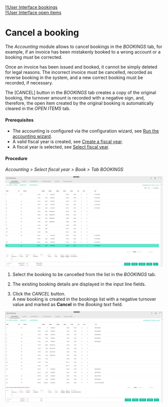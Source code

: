 [!!User Interface bookings](../UserInterface/01a_Bookings.md)  
[!!User Interface open items](../UserInterface/01d_OpenItems.md)   



# Cancel a booking

The *Accounting* module allows to cancel bookings in the *BOOKINGS* tab, for example, if an invoice has been mistakenly booked to a wrong account or a booking must be corrected.

Once an invoice has been issued and booked, it cannot be simply deleted for legal reasons. The incorrect invoice must be cancelled, recorded as reverse booking in the system, and a new correct booking must be recorded, if necessary.

 The [CANCEL] button in the *BOOKINGS* tab creates a copy of the original booking, the turnover amount is recorded with a negative sign, and, therefore, the open item created by the original booking is automatically cleared in the *OPEN ITEMS* tab.

#### Prerequisites

- The accounting is configured via the configuration wizard, see [Run the accounting wizard](../Integration/01_RunAccountingWizard.md).
- A valid fiscal year is created, see [Create a fiscal year](../Integration/04_ManageFiscalYear.md#create-a-fiscal-year).
- A fiscal year is selected, see [Select fiscal year](./01_SelectFiscalYear.md).

#### Procedure

*Accounting > Select fiscal year > Book > Tab BOOKINGS*

![Cancel a booking](../../Assets/Screenshots/RetailSuiteAccounting/Book/Bookings/CancelBooking.png "[Cancel a booking]")

1. Select the booking to be cancelled from the list in the *BOOKINGS* tab.

2. The existing booking details are displayed in the input line fields.

3. Click the *CANCEL* button.   
A new  booking is created in the bookings list with a negative turnover value and marked as **Cancel** in the *Booking text* field.

  ![Booking cancelled](../../Assets/Screenshots/RetailSuiteAccounting/Book/Bookings/BookingCancelled.png "[Booking cancelled]")
